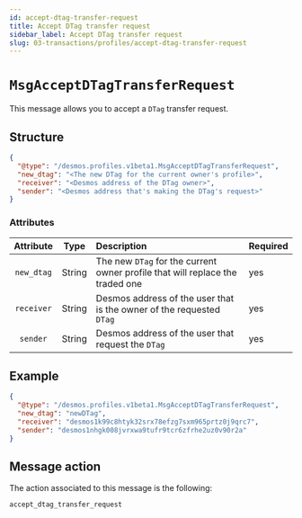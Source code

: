 ```yaml
---
id: accept-dtag-transfer-request
title: Accept DTag transfer request
sidebar_label: Accept DTag transfer request
slug: 03-transactions/profiles/accept-dtag-transfer-request
---
```


# `MsgAcceptDTagTransferRequest`
This message allows you to accept a `DTag` transfer request.

## Structure
````json
{
  "@type": "/desmos.profiles.v1beta1.MsgAcceptDTagTransferRequest",
  "new_dtag": "<The new DTag for the current owner's profile>",
  "receiver": "<Desmos address of the DTag owner>",
  "sender": "<Desmos address that's making the DTag's request>"
}
````

### Attributes
| Attribute | Type | Description | Required |
| :-------: | :----: | :-------- | :------- |
| `new_dtag` | String | The new `DTag` for the current owner profile that will replace the traded one | yes |
| `receiver`  | String | Desmos address of the user that is the owner of the requested `DTag` | yes |
| `sender`| String | Desmos address of the user that request the `DTag` | yes |

## Example

````json
{
  "@type": "/desmos.profiles.v1beta1.MsgAcceptDTagTransferRequest",
  "new_dtag": "newDTag",
  "receiver": "desmos1k99c8htyk32srx78efzg7sxm965prtz0j9qrc7",
  "sender": "desmos1nhgk008jvrxwa9tufr9tcr6zfrhe2uz0v90r2a"
}
````

## Message action
The action associated to this message is the following:

```
accept_dtag_transfer_request
```

